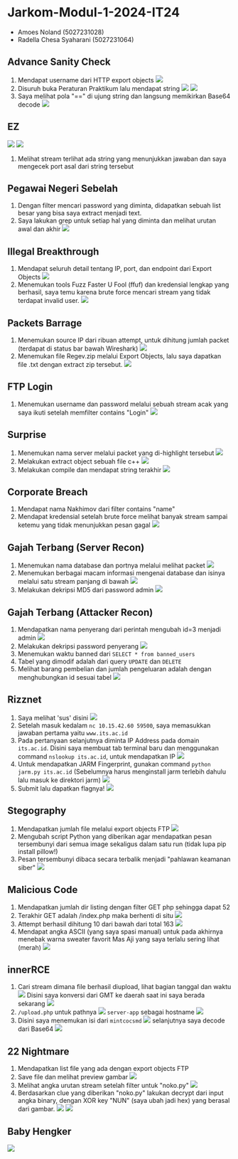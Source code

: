 # Jarkom-Modul-1-2024-IT24

* Amoes Noland (5027231028)
* Radella Chesa Syaharani (5027231064)

## Advance Sanity Check

1. Mendapat username dari HTTP export objects
![](assets/sanity/1.png)
2. Disuruh buka Peraturan Praktikum lalu mendapat string
![](assets/sanity/2.png)
![](assets/sanity/3.png)
3. Saya melihat pola "==" di ujung string dan langsung memikirkan Base64 decode
![](assets/sanity/4.png)

## EZ

![](assets/ez/1.png)
![](assets/ez/2.png)
1. Melihat stream terlihat ada string yang menunjukkan jawaban dan saya mengecek port asal dari string tersebut

## Pegawai Negeri Sebelah

1. Dengan filter mencari password yang diminta, didapatkan sebuah list besar yang bisa saya extract menjadi text.
2. Saya lakukan grep untuk setiap hal yang diminta dan melihat urutan awal dan akhir
![](assets/pns/1.png)

## Illegal Breakthrough

1. Mendapat seluruh detail tentang IP, port, dan endpoint dari Export Objects
![](assets/illegal/1.png)
2. Menemukan tools Fuzz Faster U Fool (ffuf) dan kredensial lengkap yang berhasil, saya temu karena brute force mencari stream yang tidak terdapat invalid user.
![](assets/illegal/2.png)

## Packets Barrage

1. Menemukan source IP dari ribuan attempt, untuk dihitung jumlah packet (terdapat di status bar bawah Wireshark)
![](assets/packets/1.png)
2. Menemukan file Regev.zip melalui Export Objects, lalu saya dapatkan file .txt dengan extract zip tersebut.
![](assets/packets/2.png)

## FTP Login

1. Menemukan username dan password melalui sebuah stream acak yang saya ikuti setelah memfilter contains "Login"
![](assets/ftplogin/1.png)

## Surprise

1. Menemukan nama server melalui packet yang di-highlight tersebut
![](assets/surprise/1.png)
2. Melakukan extract object sebuah file c++
![](assets/surprise/2.png)
3. Melakukan compile dan mendapat string terakhir
![](assets/surprise/3.png)

## Corporate Breach

1. Mendapat nama Nakhimov dari filter contains "name"
2. Mendapat kredensial setelah brute force melihat banyak stream sampai ketemu yang tidak menunjukkan pesan gagal
![](assets/breach/1.png)

## Gajah Terbang (Server Recon)

1. Menemukan nama database dan portnya melalui melihat packet
![](assets/gajah1/1.png)
2. Menemukan berbagai macam informasi mengenai database dan isinya melalui satu stream panjang di bawah
![](assets/gajah1/2.png)
3. Melakukan dekripsi MD5 dari password admin
![](assets/gajah1/3.png)

## Gajah Terbang (Attacker Recon)

1. Mendapatkan nama penyerang dari perintah mengubah id=3 menjadi admin
![](assets/gajah2/1.png)
2. Melakukan dekripsi password penyerang
![](assets/gajah2/2.png)
3. Menemukan waktu banned dari `SELECT * from banned_users`
4. Tabel yang dimodif adalah dari query `UPDATE` dan `DELETE`
5. Melihat barang pembelian dan jumlah pengeluaran adalah dengan menghubungkan id sesuai tabel
![](assets/gajah2/3.png)

## Rizznet
1. Saya melihat 'sus' disini
![](assets/rizzset/1.jpg)
2. Setelah masuk kedalam `nc 10.15.42.60 59500`, saya memasukkan jawaban pertama yaitu `www.its.ac.id`
3. Pada pertanyaan selanjutnya diminta IP Address pada domain `its.ac.id`. Disini saya membuat tab terminal baru dan menggunakan command `nslookup its.ac.id`, untuk mendapatkan IP
![](assets/rizzset/2.jpg)
4. Untuk mendapatkan JARM Fingerprint, gunakan command `python jarm.py its.ac.id` (Sebelumnya harus menginstall jarm terlebih dahulu lalu masuk ke direktori jarm)
![](assets/rizzset/3.jpg)
5. Submit lalu dapatkan flagnya!
![](assets/rizzset/SOLVED.jpg)

## Stegography

1. Mendapatkan jumlah file melalui export objects FTP
![](assets/steg/1.png)
2. Mengubah script Python yang diberikan agar mendapatkan pesan tersembunyi dari semua image sekaligus dalam satu run (tidak lupa pip install pillow!)
3. Pesan tersembunyi dibaca secara terbalik menjadi "pahlawan keamanan siber"
![](assets/steg/2.png)

## Malicious Code

1. Mendapatkan jumlah dir listing dengan filter GET php sehingga dapat 52
2. Terakhir GET adalah /index.php maka berhenti di situ
![](assets/mali/1.png)
3. Attempt berhasil dihitung 10 dari bawah dari total 163
![](assets/mali/2.png)
4. Mendapat angka ASCII (yang saya spasi manual) untuk pada akhirnya menebak warna sweater favorit Mas Aji yang saya terlalu sering lihat (merah)
![](assets/mali/3.png)

## innerRCE
1. Cari stream dimana file berhasil diupload, lihat bagian tanggal dan waktu
![](assets/innerRCE/1.jpg)
Disini saya konversi dari GMT ke daerah saat ini saya berada sekarang
![](assets/innerRCE/2.jpg)
3. `/upload.php` untuk pathnya
![](assets/innerRCE/3.jpg)
`server-app` sebagai hostname
![](assets/innerRCE/hostname.jpg)
4. Disini saya menemukan isi dari `mintcocsmd`
![](assets/innerRCE/SOLVED.jpg)
selanjutnya saya decode dari Base64
![](assets/innerRCE/4.jpg)

## 22 Nightmare

1. Mendapatkan list file yang ada dengan export objects FTP
2. Save file dan melihat preview gambar
![](assets/22/1.png)
3. Melihat angka urutan stream setelah filter untuk "noko.py"
![](assets/22/2.png)
4. Berdasarkan clue yang diberikan "noko.py" lakukan decrypt dari input angka binary, dengan XOR key "NUN" (saya ubah jadi hex) yang berasal dari gambar.
![](assets/22/3.png)
![](assets/22/4.png)

## Baby Hengker
![](assets/baby-hengker/1.jpg)
